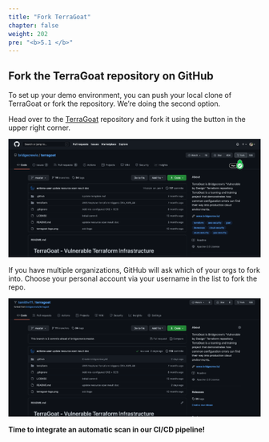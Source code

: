 ```yaml
---
title: "Fork TerraGoat"
chapter: false
weight: 202
pre: "<b>5.1 </b>"
---
```


## Fork the TerraGoat repository on GitHub

To set up your demo environment, you can push your local clone of TerraGoat or fork the repository. We’re doing the second option.

Head over to the [TerraGoat](https://github.com/bridgecrewio/terragoat) repository and fork it using the button in the upper right corner.

![Fork the TerraGoat repo](images/terragoat_repo.png "Fork the TerraGoat repo")

If you have multiple organizations, GitHub will ask which of your orgs to fork into. Choose your personal account via your username in the list to fork the repo.

![Your own TerraGoat repo](images/terragoat_repo2.png "Your own TerraGoat repo")

**Time to integrate an automatic scan in our CI/CD pipeline!**

